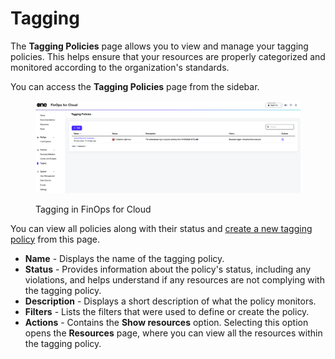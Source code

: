 # Tagging

The **Tagging Policies** page allows you to view and manage your tagging policies. This helps ensure that your resources are properly categorized and monitored according to the organization's standards.

You can access the **Tagging Policies** page from the sidebar.&#x20;

<figure><img src="../../../.gitbook/assets/finOps_tagging.png" alt=""><figcaption><p>Tagging in FinOps for Cloud</p></figcaption></figure>

You can view all policies along with their status and [create a new tagging policy](create-tagging-policies.md) from this page.

* **Name** - Displays the name of the tagging policy.&#x20;
* **Status** - Provides information about the policy's status, including any violations, and helps understand if any resources are not complying with the tagging policy.
* **Description** - Displays a short description of what the policy monitors.
* **Filters** - Lists the filters that were used to define or create the policy.
* **Actions** - Contains the **Show resources** option. Selecting this option opens the **Resources** page, where you can view all the resources within the tagging policy.&#x20;
